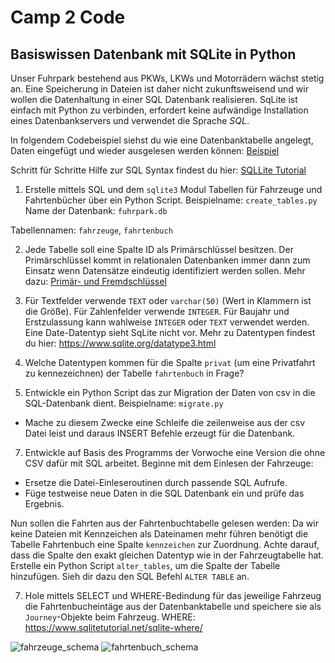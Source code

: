 # Camp 2 Code

## Basiswissen Datenbank mit SQLite in Python

Unser Fuhrpark bestehend aus PKWs, LKWs und Motorrädern wächst stetig an. Eine Speicherung in Dateien ist daher nicht zukunftsweisend und wir wollen die Datenhaltung in einer SQL Datenbank realisieren.
SqLite ist einfach mit Python zu verbinden, erfordert keine aufwändige Installation eines Datenbankservers und verwendet die Sprache *SQL*.

In folgendem Codebeispiel siehst du wie eine Datenbanktabelle angelegt, Daten eingefügt und wieder ausgelesen werden können:
[Beispiel](https://github.com/bellmann-engineering/python-basic-to-advanced/blob/21edcafdc181695e835cd25586976177535b4b03/database_basics/database_example.py)


Schritt für Schritte Hilfe zur SQL Syntax findest du hier: [SQLLite Tutorial](https://www.sqlitetutorial.net/)


1. Erstelle mittels SQL und dem ``sqlite3`` Modul Tabellen für Fahrzeuge und Fahrtenbücher über ein Python Script. Beispielname: ``create_tables.py``
Name der Datenbank: ``fuhrpark.db``

Tabellennamen: ``fahrzeuge``, ``fahrtenbuch``

2. Jede Tabelle soll eine Spalte ID als Primärschlüssel besitzen. Der Primärschlüssel kommt in relationalen Datenbanken immer dann zum Einsatz wenn Datensätze eindeutig identifiziert werden sollen. Mehr dazu: [Primär-  und Fremdschlüssel](https://www.dateneule.de/2019/05/27/primaer-und-fremdschluessel/)
3. Für Textfelder verwende ``TEXT`` oder ``varchar(50)`` (Wert in Klammern ist die Größe). Für Zahlenfelder verwende ``INTEGER``. 
Für Baujahr und Erstzulassung kann wahlweise ``INTEGER`` oder ``TEXT`` verwendet werden. Eine Date-Datentyp sieht SqLite nicht vor. Mehr zu Datentypen findest du hier:
https://www.sqlite.org/datatype3.html

4. Welche Datentypen kommen für die Spalte ``privat`` (um eine Privatfahrt zu kennezeichnen) der Tabelle ``fahrtenbuch`` in Frage?

5. Entwickle ein Python Script das zur Migration der Daten von csv in die SQL-Datenbank dient. Beispielname: ``migrate.py``
 - Mache zu diesem Zwecke eine Schleife die zeilenweise aus der csv Datei leist und daraus INSERT Befehle erzeugt für die Datenbank.
7. Entwickle auf Basis des Programms der Vorwoche eine Version die ohne CSV dafür mit SQL arbeitet.
 Beginne mit dem Einlesen der Fahrzeuge:
 - Ersetze die Datei-Einleseroutinen durch passende SQL Aufrufe.
 - Füge testweise neue Daten in die SQL Datenbank ein und prüfe das Ergebnis.
 
 Nun sollen die Fahrten aus der Fahrtenbuchtabelle gelesen werden: Da wir keine Dateien mit Kennzeichen als Dateinamen mehr führen benötigt die Tabelle Fahrtenbuch eine Spalte ``kennzeichen`` zur Zuordnung. Achte darauf, dass die Spalte den exakt gleichen Datentyp wie in der Fahrzeugtabelle hat.
 Erstelle ein Python Script ``alter_tables``, um die Spalte der Tabelle hinzufügen. Sieh dir dazu den SQL Befehl ``ALTER TABLE`` an.
 
7. Hole mittels SELECT und WHERE-Bedindung für das jeweilige Fahrzeug die Fahrtenbucheintäge aus der Datenbanktabelle und speichere sie als ``Journey``-Objekte beim Fahrzeug.
 WHERE: https://www.sqlitetutorial.net/sqlite-where/
 
 
![fahrzeuge_schema](https://github.com/bellmann-engineering/python-basic-to-advanced/blob/96e5d90c5eadaf6dfb9a5f80458d6493c9a51659/database_basics/fahrzeuge_table.PNG) ![fahrtenbuch_schema](https://github.com/bellmann-engineering/python-basic-to-advanced/blob/96e5d90c5eadaf6dfb9a5f80458d6493c9a51659/database_basics/fahrenbuch_table.PNG)

 
